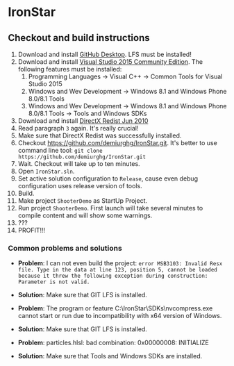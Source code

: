 # IronStar

## Checkout and build instructions

  1. Download and install [GitHub Desktop](https://desktop.github.com/). LFS must be installed!
  2. Download and install [Visual Studio 2015 Community Edition](https://www.visualstudio.com/post-download-vs/?sku=community&clcid=0x409&downloadrename=true&__hstc=268264337.0e64c25d2dac26ca9c64c14163a399c9.1478012092918.1478012092918.1478012092918.1&__hssc=268264337.1.1478012092918&__hsfp=3200057308#). The following features must be installed:
     1. Programming Languages -> Visual C++ -> Common Tools for Visual Studio 2015
     2. Windows and Wev Development -> Windows 8.1 and Windows Phone 8.0/8.1 Tools
     3. Windows and Wev Development -> Windows 8.1 and Windows Phone 8.0/8.1 Tools -> Tools and Windows SDKs
  3. Download and install [DirectX Redist Jun 2010](http://download.microsoft.com/download/8/4/A/84A35BF1-DAFE-4AE8-82AF-AD2AE20B6B14/directx_Jun2010_redist.exe)
  4. Read paragraph `3` again. It's really crucial!
  5. Make sure that DirectX Redist was successfully installed. 
  6. Checkout https://github.com/demiurghg/IronStar.git. 
     It's better to use command line tool: `git clone https://github.com/demiurghg/IronStar.git`
  7. Wait. Checkout will take up to ten minutes.
  7. Open `IronStar.sln`.
  8. Set active solution configuration to `Release`, cause even debug configuration uses release version of tools.
  9. Build.
  10. Make project `ShooterDemo` as StartUp Project.
  11. Run project `ShooterDemo`. First launch will take several minutes to compile content and will show some warnings.
  12. ???
  13. PROFIT!!!

### Common problems and solutions
  * **Problem**: I can not even build the project: `error MSB3103: Invalid Resx file. Type in the data at line 123, position 5, cannot be loaded because it threw the following exception during construction: Parameter is not valid.`
  * **Solution**: Make sure that GIT LFS is installed.
  
  * **Problem**: The program or feature C:\IronStar\SDKs\nvcompress.exe cannot start or run due to incompatibility with x64 version of Windows.
  * **Solution**: Make sure that GIT LFS is installed.
  
  * **Problem**: particles.hlsl: bad combination: 0x00000008: INITIALIZE
  * **Solution**: Make sure that Tools and Windows SDKs are installed.

